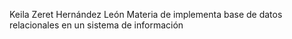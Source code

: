 Keila Zeret Hernández León
Materia de implementa base de datos relacionales en un sistema de información 

